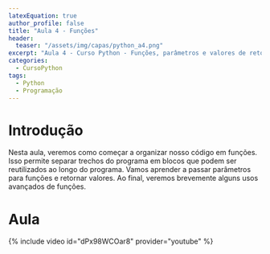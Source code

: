```yaml
---
latexEquation: true
author_profile: false
title: "Aula 4 - Funções"
header:
  teaser: "/assets/img/capas/python_a4.png"
excerpt: "Aula 4 - Curso Python - Funções, parâmetros e valores de retorno"
categories:
  - CursoPython
tags:
  - Python
  - Programação
---
```


# Introdução
Nesta aula, veremos como começar a organizar nosso código em funções. Isso permite separar trechos do programa em blocos que podem ser reutilizados ao longo do programa. Vamos aprender a passar parâmetros para funções e retornar valores. Ao final, veremos brevemente alguns usos avançados de funções.

# Aula
{% include video id="dPx98WCOar8" provider="youtube" %}

